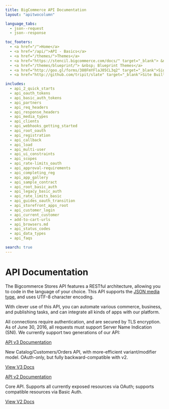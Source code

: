 ```yaml
---
title: BigCommerce API Documentation
layout: "apitwocolumn"

language_tabs:
  - json--request
  - json--response

toc_footers:
  - <a href="/">Home</a>
  - <a href="/api/">API - Basics</a>
  - <a href="/themes/">Themes</a>
  - <a href="https://stencil.bigcommerce.com/docs/" target="_blank"> &nbsp;  Stencil Themes</a>
  - <a href="/themes/blueprint/"> &nbsp; Blueprint Themes</a>
  - <a href="http://goo.gl/forms/380FmYFlaJ05CL3q2" target="_blank">Sign Up for the Developer Newsletter</a>
  - <a href="http://github.com/tripit/slate" target="_blank">Site Built with Slate</a>

includes:
  - api_2_quick_starts
  - api_oauth_tokens
  - api_basic_auth_tokens
  - api_partners
  - api_req_headers
  - api_response_headers
  - api_media_types
  - api_clients
  - api_webhooks_getting_started
  - api_root_oauth
  - api_registration
  - api_callback
  - api_load
  - api_multi-user
  - api_ui_constraints
  - api_scopes
  - api_rate-limits_oauth
  - api_approval-requirements
  - api_completing_reg
  - api_app_gallery
  - api_sample_contract
  - api_root_basic_auth
  - api_legacy_basic_auth
  - api_rate_limits_basic
  - api_guides_oauth_transition
  - api_storefront_apps_root
  - api_customer_login
  - api_current_customer
  - add-to-cart-urls
  - api_browsers.md
  - api_status_codes
  - api_data_types
  - api_faqs

search: true
---
```


# <span class="jumptarget"> API Documentation </span>

The Bigcommerce Stores API features a RESTful architecture, allowing you to code in the language of your choice. This API supports the [JSON&#160;media type](#media-types), and uses UTF-8 character encoding. 

With clever use of this API, you can automate various commerce, business, and publishing tasks, and can integrate all kinds of apps with our platform. 

All connections require authentication, and are secured by TLS encryption. As of June 30, 2016, all requests must support Server Name Indication (SNI). We currently support two generations of our API:

<span class="fake-h3"> [API v3 Documentation](//github.com/bigcommerce/api) </span>

  New Catalog/Customers/Orders API, with more-efficient variant/modifier model. OAuth-only, but fully backward-compatible with v2.

<span class="type-large">
<a class="button button--action" href="//github.com/bigcommerce/api"  style="margin-left: 0rem">
  View V3 Docs</a><br></span></p>

<span class="fake-h3"> [API v2 Documentation](/api/v2) </span>

  Core API. Supports all currently exposed resources via OAuth; supports compatible resources via Basic Auth.

<span class="type-large">
<a class="button button--action" href="/api/v2"  style="margin-left: 0rem">
  View V2 Docs</a><br></span></p>